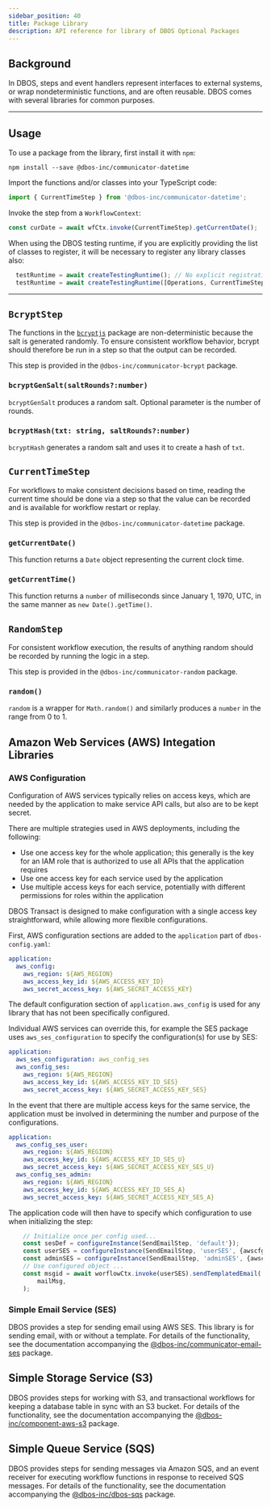 ```yaml
---
sidebar_position: 40
title: Package Library
description: API reference for library of DBOS Optional Packages
---
```


## Background

In DBOS, steps and event handlers represent interfaces to external systems, or wrap nondeterministic functions, and are often reusable.
DBOS comes with several libraries for common purposes.

---

## Usage

To use a package from the library, first install it with `npm`:
```
npm install --save @dbos-inc/communicator-datetime
```

Import the functions and/or classes into your TypeScript code:
```typescript
import { CurrentTimeStep } from '@dbos-inc/communicator-datetime';
```

Invoke the step from a `WorkflowContext`:
```typescript
const curDate = await wfCtx.invoke(CurrentTimeStep).getCurrentDate();
```

When using the DBOS testing runtime, if you are explicitly providing the list of classes to register, it will be necessary to register any library classes also:
```typescript
  testRuntime = await createTestingRuntime(); // No explicit registration, classes referenced by test will be registered
  testRuntime = await createTestingRuntime([Operations, CurrentTimeStep], "dbos-config.yaml"); // Specify everything
```

---

## `BcryptStep`
The functions in the [`bcryptjs`](https://www.npmjs.com/package/bcryptjs) package are non-deterministic because the salt is generated randomly.  To ensure consistent workflow behavior, bcrypt should therefore be run in a step so that the output can be recorded.

This step is provided in the `@dbos-inc/communicator-bcrypt` package.

### `bcryptGenSalt(saltRounds?:number)`
`bcryptGenSalt` produces a random salt.  Optional parameter is the number of rounds.

### `bcryptHash(txt: string, saltRounds?:number)`
`bcryptHash` generates a random salt and uses it to create a hash of `txt`.

## `CurrentTimeStep`
For workflows to make consistent decisions based on time, reading the current time should be done via a step so that the value can be recorded and is available for workflow restart or replay.

This step is provided in the `@dbos-inc/communicator-datetime` package.

### `getCurrentDate()`

This function returns a `Date` object representing the current clock time.

### `getCurrentTime()`
This function returns a `number` of milliseconds since January 1, 1970, UTC, in the same manner as `new Date().getTime()`.

## `RandomStep`
For consistent workflow execution, the results of anything random should be recorded by running the logic in a step.

This step is provided in the `@dbos-inc/communicator-random` package.

### `random()`
`random` is a wrapper for `Math.random()` and similarly produces a `number` in the range from 0 to 1.

## Amazon Web Services (AWS) Integation Libraries

### AWS Configuration
Configuration of AWS services typically relies on access keys, which are needed by the application to make service API calls, but also are to be kept secret.

There are multiple strategies used in AWS deployments, including the following:
- Use one access key for the whole application; this generally is the key for an IAM role that is authorized to use all APIs that the application requires
- Use one access key for each service used by the application
- Use multiple access keys for each service, potentially with different permissions for roles within the application

DBOS Transact is designed to make configuration with a single access key straightforward, while allowing more flexible configurations.

First, AWS configuration sections are added to the `application` part of `dbos-config.yaml`:
```yaml
application:
  aws_config:
    aws_region: ${AWS_REGION}
    aws_access_key_id: ${AWS_ACCESS_KEY_ID}
    aws_secret_access_key: ${AWS_SECRET_ACCESS_KEY}
```

The default configuration section of `application.aws_config` is used for any library that has not been specifically configured.

Individual AWS services can override this, for example the SES package uses `aws_ses_configuration` to specify the configuration(s) for use by SES:
```yaml
application:
  aws_ses_configuration: aws_config_ses
  aws_config_ses:
    aws_region: ${AWS_REGION}
    aws_access_key_id: ${AWS_ACCESS_KEY_ID_SES}
    aws_secret_access_key: ${AWS_SECRET_ACCESS_KEY_SES}
```

In the event that there are multiple access keys for the same service, the application must be involved in determining the number and purpose of the configurations.
```yaml
application:
  aws_config_ses_user:
    aws_region: ${AWS_REGION}
    aws_access_key_id: ${AWS_ACCESS_KEY_ID_SES_U}
    aws_secret_access_key: ${AWS_SECRET_ACCESS_KEY_SES_U}
  aws_config_ses_admin:
    aws_region: ${AWS_REGION}
    aws_access_key_id: ${AWS_ACCESS_KEY_ID_SES_A}
    aws_secret_access_key: ${AWS_SECRET_ACCESS_KEY_SES_A}
```

The application code will then have to specify which configuration to use when initializing the step:
```typescript
    // Initialize once per config used...
    const sesDef = configureInstance(SendEmailStep, 'default'});
    const userSES = configureInstance(SendEmailStep, 'userSES', {awscfgname: 'aws_config_ses_user'});
    const adminSES = configureInstance(SendEmailStep, 'adminSES', {awscfgname: 'aws_config_ses_admin'});
    // Use configured object ...
    const msgid = await worflowCtx.invoke(userSES).sendTemplatedEmail(
        mailMsg,
    );
```

### Simple Email Service (SES)

DBOS provides a step for sending email using AWS SES.  This library is for sending email, with or without a template.  For details of the functionality, see the documentation accompanying the [@dbos-inc/communicator-email-ses](https://github.com/dbos-inc/dbos-transact-ts/tree/main/packages/communicator-email-ses) package.

## Simple Storage Service (S3)

DBOS provides steps for working with S3, and transactional workflows for keeping a database table in sync with an S3 bucket.  For details of the functionality, see the documentation accompanying the [@dbos-inc/component-aws-s3](https://github.com/dbos-inc/dbos-transact-ts/tree/main/packages/component-aws-s3) package.

## Simple Queue Service (SQS)

DBOS provides steps for sending messages via Amazon SQS, and an event receiver for executing workflow functions in response to received SQS messages.  For details of the functionality, see the documentation accompanying the [@dbos-inc/dbos-sqs](https://github.com/dbos-inc/dbos-transact-ts/tree/main/packages/dbos-sqs) package.

